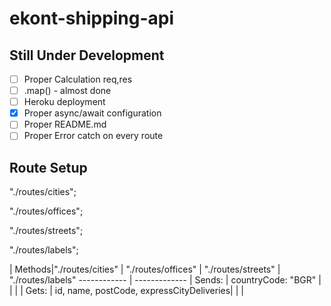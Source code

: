 # ekont-shipping-api

## Still Under Development


- [ ] Proper Calculation req,res
- [ ] .map() - almost done
- [ ] Heroku deployment
- [x] Proper async/await configuration
- [ ] Proper README.md
- [ ] Proper Error catch on every route

## Route Setup

 "./routes/cities";
 
 "./routes/offices";
 
 "./routes/streets";

 "./routes/labels";
 
| Methods|"./routes/cities" |  "./routes/offices" | "./routes/streets" | "./routes/labels"
------------ | -------------
| Sends: | countryCode: "BGR" | | |
| Gets: | id, name, postCode, expressCityDeliveries| | |
